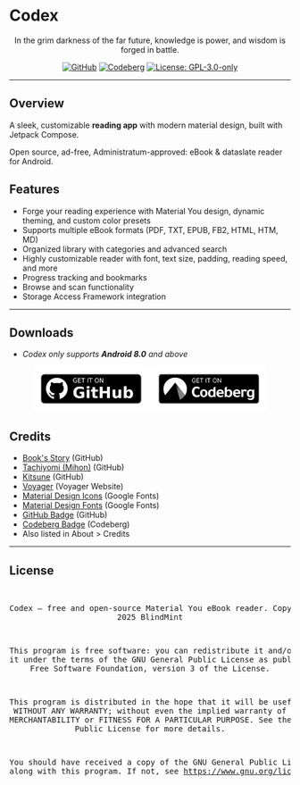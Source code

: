 # Codex

<div align="center">
<p>In the grim darkness of the far future, knowledge is power, and wisdom is forged in battle.</p>
</div>

<!------------ Badges ------------>

<div align="center">

<a href="">[![GitHub](https://img.shields.io/github/release/BlindMint/codex.svg?labelColor=27303D&color=3f719b&label=GitHub&logo=GitHub)](https://github.com/BlindMint/codex/releases)</a>
<a href="">[![Codeberg](https://img.shields.io/badge/Latest-3f9b9b?label=Codeberg&labelColor=27303D&logo=codeberg)](https://codeberg.org/BlindMint/codex/releases)</a>
<a href="">[![License: GPL-3.0-only](https://img.shields.io/badge/GPL--3.0--only-9b3f57?label=License&labelColor=27303D)](LICENSE)</a>

</div>

---

## Overview

A sleek, customizable **reading app** with modern material design, built with Jetpack Compose.

Open source, ad-free, Administratum-approved: eBook & dataslate reader for Android.

## Features

- Forge your reading experience with Material You design, dynamic theming, and custom color presets
- Supports multiple eBook formats (PDF, TXT, EPUB, FB2, HTML, HTM, MD)
- Organized library with categories and advanced search
- Highly customizable reader with font, text size, padding, reading speed, and more
- Progress tracking and bookmarks
- Browse and scan functionality
- Storage Access Framework integration

---

## Downloads

- _Codex only supports **Android 8.0** and above_

<div align="center">

[<img src="https://raw.githubusercontent.com/Kunzisoft/Github-badge/main/get-it-on-github.png" alt='Get it on GitHub' height="80">](https://github.com/BlindMint/codex/releases/latest)
[<img src="https://raw.githubusercontent.com/BlindMint/codex/master/fastlane/metadata/android/en-US/images/codeberg-badge.png" alt='Get it on Codeberg' height="80">](https://codeberg.org/BlindMint/codex/releases)

</div>

## Credits

- [Book's Story](https://github.com/Acclorite/book-story) (GitHub)
- [Tachiyomi (Mihon)](https://github.com/mihonapp/mihon) (GitHub)
- [Kitsune](https://github.com/Drumber/Kitsune) (GitHub)
- [Voyager](https://voyager.adriel.cafe/) (Voyager Website)
- [Material Design Icons](https://fonts.google.com/icons) (Google Fonts)
- [Material Design Fonts](https://fonts.google.com) (Google Fonts)
- [GitHub Badge](https://github.com/Kunzisoft/Github-badge) (GitHub)
- [Codeberg Badge](https://codeberg.org/Codeberg/GetItOnCodeberg) (Codeberg)
- Also listed in About > Credits

---

## License

<div align="center">
  <pre>

Codex — free and open-source Material You eBook reader.
Copyright (C) 2025 BlindMint

This program is free software: you can redistribute it and/or modify
it under the terms of the GNU General Public License as published by
the Free Software Foundation, version 3 of the License.

This program is distributed in the hope that it will be useful,
but WITHOUT ANY WARRANTY; without even the implied warranty of
MERCHANTABILITY or FITNESS FOR A PARTICULAR PURPOSE. See the
GNU General Public License for more details.

You should have received a copy of the GNU General Public License
along with this program. If not, see <https://www.gnu.org/licenses/>.
  </pre>
</div>
